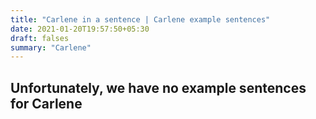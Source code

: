 ```yaml
---
title: "Carlene in a sentence | Carlene example sentences"
date: 2021-01-20T19:57:50+05:30
draft: falses
summary: "Carlene"
---
```

## Unfortunately, we have no example sentences for Carlene                 
